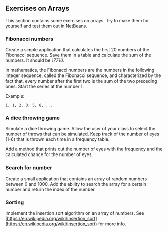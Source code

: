 ## Exercises on Arrays

This section contains some exercises on arrays. Try to make them for yourself and test them out in NetBeans.

### Fibonacci numbers

Create a simple application that calculates the first 20 numbers of the Fibonacci sequence. Save them in a table and calculate the sum of the numbers. It should be _17710_.

In mathematics, the Fibonacci numbers are the numbers in the following integer sequence, called the Fibonacci sequence, and characterized by the fact that, every number after the first two is the sum of the two preceding ones. Start the series at the number 1.

Example:

```text
1, 1, 2, 3, 5, 8, ...
```

### A dice throwing game

Simulate a dice throwing game. Allow the user of your class to select the number of throws that can be simulated. Keep track of the number of eyes (1-6) that is thrown each time in a frequency table.

Add a method that prints out the number of eyes with the frequency and the calculated chance for the number of eyes.


### Search for number

Create a small application that contains an array of random numbers between 0 and 1000.
Add the ability to search the array for a certain number and return the index of the number.


### Sorting

Implement the insertion sort algorithm on an array of numbers. See [https://en.wikipedia.org/wiki/Insertion_sort](https://en.wikipedia.org/wiki/Insertion_sort) for more info.
